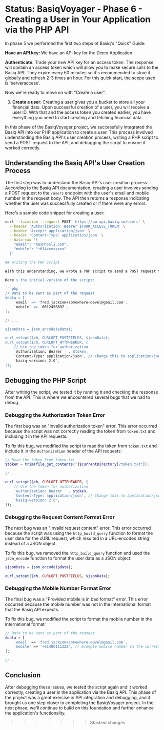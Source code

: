 # Status: BasiqVoyager - Phase 6 - Creating a User in Your Application via the PHP API

In phase 5 we performed the first two steps of Basiq's "Quick" Guide: 

**Have an API key:** We have an API key for the Demo Application

**Authenticate:** Trade your new API key for an access token. The response will contain an access token which will allow you to make secure calls to the Basiq API. They expire every 60 minutes so it's recommended to store it globally and refresh 2-3 times an hour. For this quick start, the scope used is 'serveraccess'.

Now we're ready to move on with "Create a user".

3. **Create a user**: Creating a user gives you a bucket to store all your financial data. Upon successful creation of a user, you will receive a user ID. With that and the access token you created earlier, you have everything you need to start creating and fetching financial data.

In this phase of the BasiqVoyager project, we successfully integrated the Basiq API into our PHP application to create a user. This process involved understanding the Basiq API's user creation process, writing a PHP script to send a POST request to the API, and debugging the script to ensure it worked correctly. 

## Understanding the Basiq API's User Creation Process

The first step was to understand the Basiq API's user creation process. According to the Basiq API documentation, creating a user involves sending a POST request to the `/users` endpoint with the user's email and mobile number in the request body. The API then returns a response indicating whether the user was successfully created or if there were any errors.

Here's a sample code snippet for creating a user:

```bash
curl --location --request POST 'https://au-api.basiq.io/users' \
  --header 'Authorization: Bearer $YOUR_ACCESS_TOKEN' \
  --header 'Accept: application/json' \
  --header 'Content-Type: application/json' \
  --data-raw '{
    "email": "max@hooli.com",
    "mobile": "+614xxxxxxxx"
  }'

## Writing the PHP Script

With this understanding, we wrote a PHP script to send a POST request to the Basiq API. The script included the necessary cURL options to send a POST request to the `/users` endpoint, and it used the `json_encode` function to format the user data as a JSON object for the request body.

Here's the initial version of the script:

```php
// Data to be sent as part of the request
$data = [
    'email' => 'fred.jackson+somewhere-devel@gmail.com',
    'mobile' => '0612456897',
];

// ...

$jsonData = json_encode($data);

curl_setopt($ch, CURLOPT_POSTFIELDS, $jsonData);
curl_setopt($ch, CURLOPT_HTTPHEADER, [
    // Use the token for authorization
    'Authorization: Bearer ' . $token,
    'Content-Type: application/json', // Change this to application/json
    'basiq-version: 2.0',
]);
```

## Debugging the PHP Script

After writing the script, we tested it by running it and checking the response from the API. This is where we encountered several bugs that we had to debug.

### Debugging the Authorization Token Error

The first bug was an "Invalid authorization token" error. This error occurred because the script was not correctly reading the token from `token.txt` and including it in the API requests. 

To fix this bug, we modified the script to read the token from `token.txt` and include it in the `Authorization` header of the API requests:

```php
// Read the token from token.txt
$token = trim(file_get_contents("{$currentDirectory}/token.txt"));

// ...

curl_setopt($ch, CURLOPT_HTTPHEADER, [
    // Use the token for authorization
    'Authorization: Bearer ' . $token,
    'Content-Type: application/json', // Change this to application/json
    'basiq-version: 2.0',
]);
```

### Debugging the Request Content Format Error

The next bug was an "Invalid request content" error. This error occurred because the script was using the `http_build_query` function to format the user data for the cURL request, which resulted in a URL-encoded string instead of a JSON object.

To fix this bug, we removed the `http_build_query` function and used the `json_encode` function to format the user data as a JSON object:

```php
$jsonData = json_encode($data);

curl_setopt($ch, CURLOPT_POSTFIELDS, $jsonData);
```

### Debugging the Mobile Number Format Error

The final bug was a "Provided mobile is in bad format" error. This error occurred because the mobile number was not in the international format that the Basiq API expects.

To fix this bug, we modified the script to format the mobile number in the international format:

```php
// Data to be sent as part of the request
$data = [
    'email' => 'fred.jackson+somewhere-devel@gmail.com',
    'mobile' => '+61400111222', // Example mobile number in the correct format
];

// ...
```

## Conclusion

After debugging these issues, we tested the script again and it worked correctly, creating a user in the application via the Basiq API. This phase of the project was a great exercise in API integration and debugging, and it brought us one step closer to completing the BasiqVoyager project. In the next phase, we'll continue to build on this foundation and further enhance the application's functionality.
>>>>>>> Stashed changes
